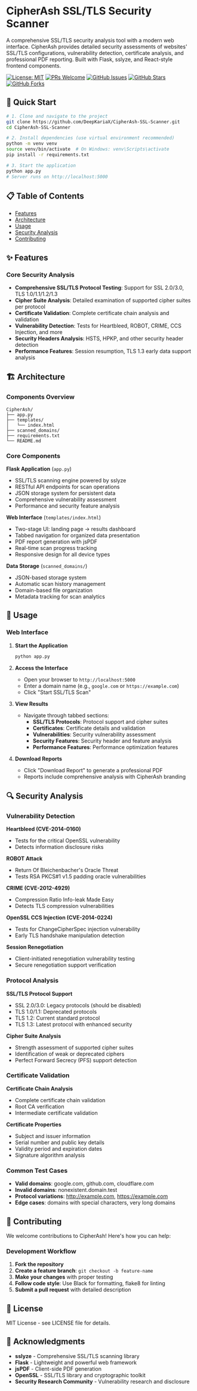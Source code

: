 # CipherAsh SSL/TLS Security Scanner

A comprehensive SSL/TLS security analysis tool with a modern web interface. CipherAsh provides detailed security assessments of websites' SSL/TLS configurations, vulnerability detection, certificate analysis, and professional PDF reporting. Built with Flask, sslyze, and React-style frontend components.

[![License: MIT](https://img.shields.io/badge/License-MIT-yellow.svg)](https://opensource.org/licenses/MIT)
[![PRs Welcome](https://img.shields.io/badge/PRs-welcome-brightgreen.svg)](https://github.com/DeepKariaX/CipherAsh-SSL-Scanner/pulls)
[![GitHub Issues](https://img.shields.io/github/issues/DeepKariaX/Analysis-Alpaca-Researcher)](https://github.com/DeepKariaX/CipherAsh-SSL-Scanner/issues)
[![GitHub Stars](https://img.shields.io/github/stars/DeepKariaX/Analysis-Alpaca-Researcher)](https://github.com/DeepKariaX/CipherAsh-SSL-Scanner/stargazers)
[![GitHub Forks](https://img.shields.io/github/forks/DeepKariaX/Analysis-Alpaca-Researcher)](https://github.com/DeepKariaX/CipherAsh-SSL-Scanner/network)


## 🚀 Quick Start

```bash
# 1. Clone and navigate to the project
git clone https://github.com/DeepKariaX/CipherAsh-SSL-Scanner.git
cd CipherAsh-SSL-Scanner

# 2. Install dependencies (use virtual environment recommended)
python -m venv venv
source venv/bin/activate  # On Windows: venv\Scripts\activate
pip install -r requirements.txt

# 3. Start the application
python app.py
# Server runs on http://localhost:5000
```

## 📋 Table of Contents

- [Features](#features)
- [Architecture](#architecture)
- [Usage](#usage)
- [Security Analysis](#security-analysis)
- [Contributing](#contributing)

## ✨ Features

### Core Security Analysis

- **Comprehensive SSL/TLS Protocol Testing**: Support for SSL 2.0/3.0, TLS 1.0/1.1/1.2/1.3
- **Cipher Suite Analysis**: Detailed examination of supported cipher suites per protocol
- **Certificate Validation**: Complete certificate chain analysis and validation
- **Vulnerability Detection**: Tests for Heartbleed, ROBOT, CRIME, CCS Injection, and more
- **Security Headers Analysis**: HSTS, HPKP, and other security header detection
- **Performance Features**: Session resumption, TLS 1.3 early data support analysis

## 🏗 Architecture

### Components Overview

```
CipherAsh/
├── app.py                 
├── templates/
│   └── index.html        
├── scanned_domains/       
├── requirements.txt      
└── README.md            
```

### Core Components

**Flask Application** (`app.py`)
- SSL/TLS scanning engine powered by sslyze
- RESTful API endpoints for scan operations
- JSON storage system for persistent data
- Comprehensive vulnerability assessment
- Performance and security feature analysis

**Web Interface** (`templates/index.html`)
- Two-stage UI: landing page → results dashboard
- Tabbed navigation for organized data presentation
- PDF report generation with jsPDF
- Real-time scan progress tracking
- Responsive design for all device types

**Data Storage** (`scanned_domains/`)
- JSON-based storage system
- Automatic scan history management
- Domain-based file organization
- Metadata tracking for scan analytics

## 🚀 Usage

### Web Interface

1. **Start the Application**
   ```bash
   python app.py
   ```

2. **Access the Interface**
   - Open your browser to `http://localhost:5000`
   - Enter a domain name (e.g., `google.com` or `https://example.com`)
   - Click "Start SSL/TLS Scan"

3. **View Results**
   - Navigate through tabbed sections:
     - **SSL/TLS Protocols**: Protocol support and cipher suites
     - **Certificates**: Certificate details and validation
     - **Vulnerabilities**: Security vulnerability assessment
     - **Security Features**: Security header and feature analysis
     - **Performance Features**: Performance optimization features

4. **Download Reports**
   - Click "Download Report" to generate a professional PDF
   - Reports include comprehensive analysis with CipherAsh branding


## 🔍 Security Analysis

### Vulnerability Detection

**Heartbleed (CVE-2014-0160)**
- Tests for the critical OpenSSL vulnerability
- Detects information disclosure risks

**ROBOT Attack**
- Return Of Bleichenbacher's Oracle Threat
- Tests RSA PKCS#1 v1.5 padding oracle vulnerabilities

**CRIME (CVE-2012-4929)**
- Compression Ratio Info-leak Made Easy
- Detects TLS compression vulnerabilities

**OpenSSL CCS Injection (CVE-2014-0224)**
- Tests for ChangeCipherSpec injection vulnerability
- Early TLS handshake manipulation detection

**Session Renegotiation**
- Client-initiated renegotiation vulnerability testing
- Secure renegotiation support verification

### Protocol Analysis

**SSL/TLS Protocol Support**
- SSL 2.0/3.0: Legacy protocols (should be disabled)
- TLS 1.0/1.1: Deprecated protocols
- TLS 1.2: Current standard protocol
- TLS 1.3: Latest protocol with enhanced security

**Cipher Suite Analysis**
- Strength assessment of supported cipher suites
- Identification of weak or deprecated ciphers
- Perfect Forward Secrecy (PFS) support detection

### Certificate Validation

**Certificate Chain Analysis**
- Complete certificate chain validation
- Root CA verification
- Intermediate certificate validation

**Certificate Properties**
- Subject and issuer information
- Serial number and public key details
- Validity period and expiration dates
- Signature algorithm analysis

### Common Test Cases

- **Valid domains**: google.com, github.com, cloudflare.com
- **Invalid domains**: nonexistent.domain.test
- **Protocol variations**: http://example.com, https://example.com
- **Edge cases**: domains with special characters, very long domains

## 🤝 Contributing

We welcome contributions to CipherAsh! Here's how you can help:

### Development Workflow

1. **Fork the repository**
2. **Create a feature branch**: `git checkout -b feature-name`
3. **Make your changes** with proper testing
4. **Follow code style**: Use Black for formatting, flake8 for linting
5. **Submit a pull request** with detailed description

## 📄 License

MIT License - see LICENSE file for details.

## 🙏 Acknowledgments

- **sslyze** - Comprehensive SSL/TLS scanning library
- **Flask** - Lightweight and powerful web framework
- **jsPDF** - Client-side PDF generation
- **OpenSSL** - SSL/TLS library and cryptographic toolkit
- **Security Research Community** - Vulnerability research and disclosure